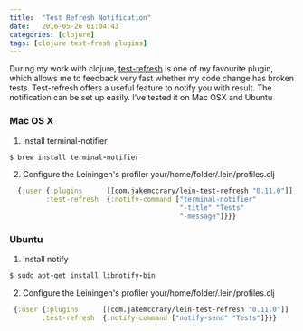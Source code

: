 ```yaml
---
title:  "Test Refresh Notification"
date:   2016-05-26 01:04:43
categories: [clojure]
tags: [clojure test-fresh plugins]
---
```


During my work with clojure, [test-refresh] is one of my favourite plugin, which allows me to feedback very fast whether my code change has broken tests. Test-refresh offers a useful feature to notify you with result. The notification can be set up easily. I've tested it on Mac OSX and Ubuntu    

### Mac OS X
1. Install terminal-notifier

``` ruby
$ brew install terminal-notifier
```

2. Configure the Leiningen's profiler your/home/folder/.lein/profiles.clj

```clojure
  {:user {:plugins      [[com.jakemccrary/lein-test-refresh "0.11.0"]]
         :test-refresh  {:notify-command ["terminal-notifier" 
                                          "-title" "Tests"
                                          "-message"]}}}
```

### Ubuntu
1. Install notify

``` ruby
$ sudo apt-get install libnotify-bin
```

2. Configure the Leiningen's profiler your/home/folder/.lein/profiles.clj

```clojure
 {:user {:plugins      [[com.jakemccrary/lein-test-refresh "0.11.0"]]
        :test-refresh  {:notify-command ["notify-send" "Tests"]}}}
```

[test-refresh]:  https://github.com/jakemcc/lein-test-refresh

